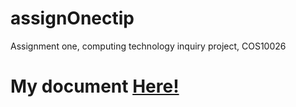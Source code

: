 # assignOnectip
Assignment one, computing technology inquiry project, COS10026

# My document <a href="https://docs.google.com/document/d/1dQYoGryimMx-uyRkDjf3EaJgIxXYaC8_91eXnw-ca-U/edit?usp=sharing">Here!</a>
